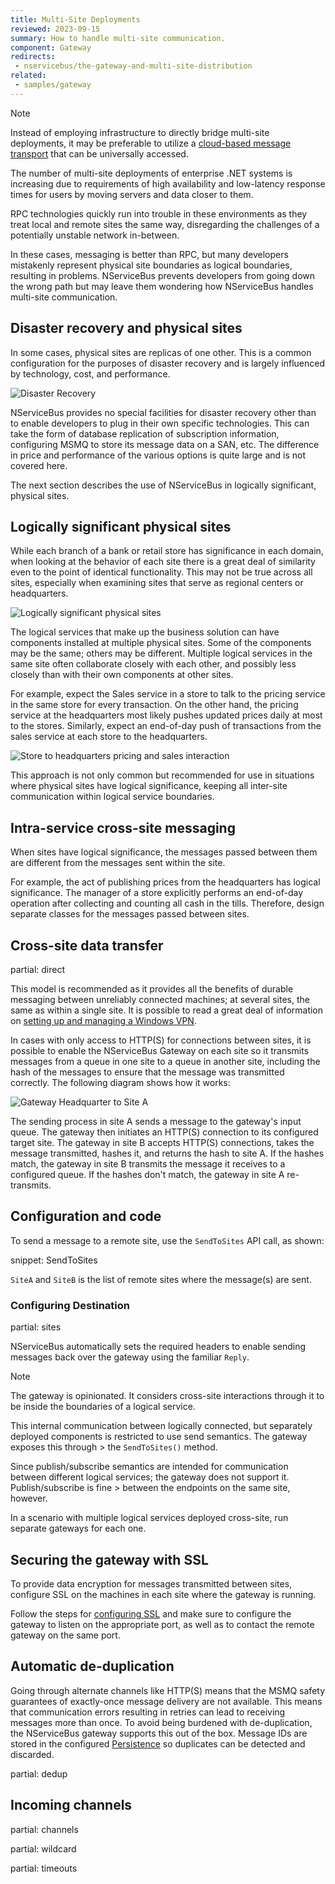 ```yaml
---
title: Multi-Site Deployments
reviewed: 2023-09-15
summary: How to handle multi-site communication.
component: Gateway
redirects:
 - nservicebus/the-gateway-and-multi-site-distribution
related:
 - samples/gateway
---
```


> [!NOTE]
> Instead of employing infrastructure to directly bridge multi-site deployments, it may be preferable to utilize a [cloud-based message transport](/transports/selecting.md) that can be universally accessed.

The number of multi-site deployments of enterprise .NET systems is increasing due to requirements of high availability and low-latency response times for users by moving servers and data closer to them.

RPC technologies quickly run into trouble in these environments as they treat local and remote sites the same way, disregarding the challenges of a potentially unstable network in-between.

In these cases, messaging is better than RPC, but many developers mistakenly represent physical site boundaries as logical boundaries, resulting in problems. NServiceBus prevents developers from going down the wrong path but may leave them wondering how NServiceBus handles multi-site communication.


## Disaster recovery and physical sites

In some cases, physical sites are replicas of one other. This is a common configuration for the purposes of disaster recovery and is largely influenced by technology, cost, and performance.

![Disaster Recovery](disaster-recovery.png)

NServiceBus provides no special facilities for disaster recovery other than to enable developers to plug in their own specific technologies. This can take the form of database replication of subscription information, configuring MSMQ to store its message data on a SAN, etc. The difference in price and performance of the various options is quite large and is not covered here.

The next section describes the use of NServiceBus in logically significant, physical sites.


## Logically significant physical sites

While each branch of a bank or retail store has significance in each domain, when looking at the behavior of each site there is a great deal of similarity even to the point of identical functionality. This may not be true across all sites, especially when examining sites that serve as regional centers or headquarters.

![Logically significant physical sites](distributed-sites.png)

The logical services that make up the business solution can have components installed at multiple physical sites. Some of the components may be the same; others may be different. Multiple logical services in the same site often collaborate closely with each other, and possibly less closely than with their own components at other sites.

For example, expect the Sales service in a store to talk to the pricing service in the same store for every transaction. On the other hand, the pricing service at the headquarters most likely pushes updated prices daily at most to the stores. Similarly, expect an end-of-day push of transactions from the sales service at each store to the headquarters.

![Store to headquarters pricing and sales interaction](store-to-headquarters-pricing-and-sales.png)

This approach is not only common but recommended for use in situations where physical sites have logical significance, keeping all inter-site communication within logical service boundaries.


## Intra-service cross-site messaging

When sites have logical significance, the messages passed between them are different from the messages sent within the site.

For example, the act of publishing prices from the headquarters has logical significance. The manager of a store explicitly performs an end-of-day operation after collecting and counting all cash in the tills. Therefore, design separate classes for the messages passed between sites.


## Cross-site data transfer

partial: direct

This model is recommended as it provides all the benefits of durable messaging between unreliably connected machines; at several sites, the same as within a single site. It is possible to read a great deal of information on [setting up and managing a Windows VPN](https://technet.microsoft.com/en-us/library/hh831539.aspx).

In cases with only access to HTTP(S) for connections between sites, it is possible to enable the NServiceBus Gateway on each site so it transmits messages from a queue in one site to a queue in another site, including the hash of the messages to ensure that the message was transmitted correctly. The following diagram shows how it works:

![Gateway Headquarter to Site A](gateway-headquarter-to-site-a.png)

The sending process in site A sends a message to the gateway's input queue. The gateway then initiates an HTTP(S) connection to its configured target site. The gateway in site B accepts HTTP(S) connections, takes the message transmitted, hashes it, and returns the hash to site A. If the hashes match, the gateway in site B transmits the message it receives to a configured queue. If the hashes don't match, the gateway in site A re-transmits.


## Configuration and code

To send a message to a remote site, use the `SendToSites` API call, as shown:

snippet: SendToSites

`SiteA` and `SiteB` is the list of remote sites where the message(s) are sent.


### Configuring Destination

partial: sites


NServiceBus automatically sets the required headers to enable sending messages back over the gateway using the familiar `Reply`.

> [!NOTE]
> The gateway is opinionated. It considers cross-site interactions through it to be inside the boundaries of a logical service.
>
> This internal communication between logically connected, but separately deployed components is restricted to use send semantics. The gateway exposes this through > the `SendToSites()` method.
>
> Since publish/subscribe semantics are intended for communication between different logical services; the gateway does not support it. Publish/subscribe is fine > between the endpoints on the same site, however.
>
> In a scenario with multiple logical services deployed cross-site, run separate gateways for each one.

## Securing the gateway with SSL

To provide data encryption for messages transmitted between sites, configure SSL on the machines in each site where the gateway is running.

Follow the steps for [configuring SSL](https://docs.microsoft.com/en-us/dotnet/framework/wcf/feature-details/configuring-http-and-https) and make sure to configure the gateway to listen on the appropriate port, as well as to contact the remote gateway on the same port.


## Automatic de-duplication

Going through alternate channels like HTTP(S) means that the MSMQ safety guarantees of exactly-once message delivery are not available. This means that communication errors resulting in retries can lead to receiving messages more than once. To avoid being burdened with de-duplication, the NServiceBus gateway supports this out of the box. Message IDs are stored in the configured [Persistence](/persistence) so duplicates can be detected and discarded.


partial: dedup


## Incoming channels

partial: channels

partial: wildcard

partial: timeouts
